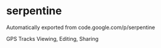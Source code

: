 # serpentine
Automatically exported from code.google.com/p/serpentine

GPS Tracks Viewing, Editing, Sharing 
